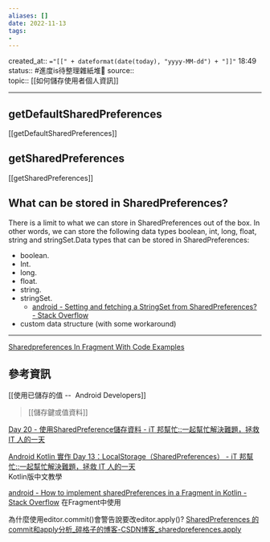```yaml
---
aliases: []
date: 2022-11-13
tags: 
- 
---
```

created_at::  `="[[" + dateformat(date(today), "yyyy-MM-dd") + "]]"` 18:49
status::  #進度is待整理雜紙堆🌿
source::  
topic::  [[如何儲存使用者個人資訊]]

---


## getDefaultSharedPreferences
[[getDefaultSharedPreferences]]

## getSharedPreferences 
[[getSharedPreferences]] 

##  What can be stored in SharedPreferences?

There is a limit to what we can store in SharedPreferences out of the box. In other words, we can store the following data types boolean, int, long, float, string and stringSet.Data types that can be stored in SharedPreferences:

-   boolean.
-   Int.
-   long.
-   float.
-   string.
-   stringSet. 
	- [android - Setting and fetching a StringSet from SharedPreferences? - Stack Overflow](https://stackoverflow.com/questions/29195164/setting-and-fetching-a-stringset-from-sharedpreferences)
-   custom data structure (with some workaround)
---
[Sharedpreferences In Fragment With Code Examples](https://www.folkstalk.com/2022/09/sharedpreferences-in-fragment-with-code-examples.html)

## 參考資訊
[[使用已儲存的值 --  Android Developers]]
> [[儲存鍵或值資料]]

[Day 20 - 使用SharedPreference儲存資料 - iT 邦幫忙::一起幫忙解決難題，拯救 IT 人的一天](https://ithelp.ithome.com.tw/articles/10188441)

[Android Kotlin 實作 Day 13：LocalStorage（SharedPreferences） - iT 邦幫忙::一起幫忙解決難題，拯救 IT 人的一天](https://ithelp.ithome.com.tw/articles/10208204)  
Kotlin版中文教學

[android - How to implement sharedPreferences in a Fragment in Kotlin - Stack Overflow](https://stackoverflow.com/questions/70575052/how-to-implement-sharedpreferences-in-a-fragment-in-kotlin)
在Fragment中使用


為什麼使用editor.commit()會警告說要改editor.apply()?
[SharedPreferences 的commit和apply分析_碎格子的博客-CSDN博客_sharedpreferences.apply](https://blog.csdn.net/u010198148/article/details/51706483)


